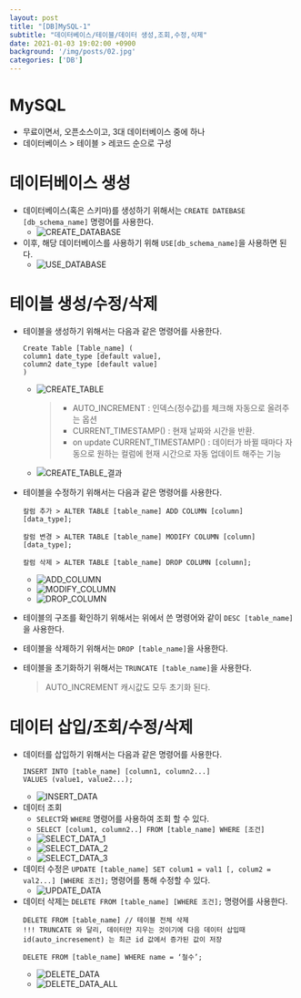 ```yaml
---
layout: post
title: "[DB]MySQL-1"
subtitle: "데이터베이스/테이블/데이터 생성,조회,수정,삭제"
date: 2021-01-03 19:02:00 +0900
background: '/img/posts/02.jpg'
categories: ['DB']
---
```


# MySQL
- 무료이면서, 오픈소스이고, 3대 데이터베이스 중에 하나
- 데이터베이스 > 테이블 > 레코드 순으로 구성

# 데이터베이스 생성
- 데이터베이스(혹은 스키마)를 생성하기 위해서는 `CREATE DATEBASE [db_schema_name]` 명령어를 사용한다.
    - ![CREATE_DATABASE](https://user-images.githubusercontent.com/46861704/103476001-6878b700-4df5-11eb-993c-f5cebfb68cf1.PNG)
- 이후, 해당 데이터베이스를 사용하기 위해 `USE[db_schema_name]`을 사용하면 된다.
    - ![USE_DATABASE](https://user-images.githubusercontent.com/46861704/103476013-86461c00-4df5-11eb-8b88-28fa13ff7626.PNG)

# 테이블 생성/수정/삭제
- 테이블을 생성하기 위해서는 다음과 같은 명령어를 사용한다.
    ```
    Create Table [Table_name] (
    column1 date_type [default value],
    column2 date_type [default value]
    )
    ```
    - ![CREATE_TABLE](https://user-images.githubusercontent.com/46861704/103476020-90681a80-4df5-11eb-86bd-ca2b77564d30.PNG)
        > - AUTO_INCREMENT : 인덱스(정수값)를 체크해 자동으로 올려주는 옵션
        > - CURRENT_TIMESTAMP() : 현재 날짜와 시간을 반환.
        > - on update CURRENT_TIMESTAMP() : 데이터가 바뀔 때마다 자동으로 원하는 컬럼에 현재 시간으로 자동 업데이트 해주는 기능
    - ![CREATE_TABLE_결과](https://user-images.githubusercontent.com/46861704/103476045-c73e3080-4df5-11eb-90d1-e6d8af10855f.PNG)

- 테이블을 수정하기 위해서는 다음과 같은 명령어를 사용한다.
    ```
    칼럼 추가 > ALTER TABLE [table_name] ADD COLUMN [column] [data_type];

    칼럼 변경 > ALTER TABLE [table_name] MODIFY COLUMN [column] [data_type];

    칼럼 삭제 > ALTER TABLE [table_name] DROP COLUMN [column];
    ```  
    - ![ADD_COLUMN](https://user-images.githubusercontent.com/46861704/103476047-c7d6c700-4df5-11eb-909f-3e6c465e055e.PNG)
    - ![MODIFY_COLUMN](https://user-images.githubusercontent.com/46861704/103476050-c907f400-4df5-11eb-93ec-ea76b262ec57.PNG)
    - ![DROP_COLUMN](https://user-images.githubusercontent.com/46861704/103476051-ca392100-4df5-11eb-802a-ccdb4d8b1797.PNG)
- 테이블의 구조를 확인하기 위해서는 위에서 쓴 명령어와 같이 `DESC [table_name]`을 사용한다.
- 테이블을 삭제하기 위해서는 `DROP [table_name]`을 사용한다.
- 테이블을 초기화하기 위해서는 `TRUNCATE [table_name]`을 사용한다.
    > AUTO_INCREMENT 캐시값도 모두 초기화 된다.

# 데이터 삽입/조회/수정/삭제
- 데이터를 삽입하기 위해서는 다음과 같은 명령어를 사용한다.
    ```
    INSERT INTO [table_name] [column1, column2...]
    VALUES (value1, value2...);
    ```
    - ![INSERT_DATA](https://user-images.githubusercontent.com/46861704/103476055-d1602f00-4df5-11eb-9c93-dedf9ee0eac2.PNG)
- 데이터 조회
    - `SELECT`와  `WHERE` 명령어를 사용하여 조회 할 수 있다.
    - `SELECT [colum1, column2..] FROM [table_name] WHERE [조건]`
    - ![SELECT_DATA_1](https://user-images.githubusercontent.com/46861704/103476057-d329f280-4df5-11eb-92f9-a846976b4482.PNG)
    - ![SELECT_DATA_2](https://user-images.githubusercontent.com/46861704/103476060-d4f3b600-4df5-11eb-9920-d623406fa8ab.PNG)
    - ![SELECT_DATA_3](https://user-images.githubusercontent.com/46861704/103476061-d58c4c80-4df5-11eb-80e7-8f368a9e1b2f.PNG)
- 데이터 수정은 `UPDATE [table_name] SET colum1 = val1 [, colum2 = val2...] [WHERE 조건];` 명령어를 통해 수정할 수 있다.
    - ![UPDATE_DATA](https://user-images.githubusercontent.com/46861704/103476062-d6bd7980-4df5-11eb-821f-176ed37bc45e.PNG)
- 데이터 삭제는 `DELETE FROM [table_name] [WHERE 조건];` 명령어를 사용한다.
    ```
    DELETE FROM [table_name] // 테이블 전체 삭제
    !!! TRUNCATE 와 달리, 데이터만 지우는 것이기에 다음 데이터 삽입때
    id(auto_incresement) 는 최근 id 값에서 증가된 값이 저장

    DELETE FROM [table_name] WHERE name = ‘철수’;
    ```
    - ![DELETE_DATA](https://user-images.githubusercontent.com/46861704/103476063-d91fd380-4df5-11eb-90bf-ad34f92d1025.PNG)
    - ![DELETE_DATA_ALL](https://user-images.githubusercontent.com/46861704/103476064-da510080-4df5-11eb-9106-d2d2e244d06f.PNG)



